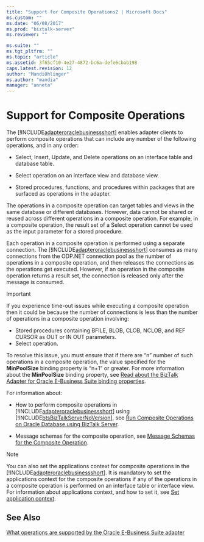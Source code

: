 ```yaml
---
title: "Support for Composite Operations2 | Microsoft Docs"
ms.custom: ""
ms.date: "06/08/2017"
ms.prod: "biztalk-server"
ms.reviewer: ""

ms.suite: ""
ms.tgt_pltfrm: ""
ms.topic: "article"
ms.assetid: 3f65cf10-4e27-4872-bc6a-defe6cbab198
caps.latest.revision: 12
author: "MandiOhlinger"
ms.author: "mandia"
manager: "anneta"
---
```

# Support for Composite Operations
The [!INCLUDE[adapteroraclebusinessshort](../../includes/adapteroraclebusinessshort-md.md)] enables adapter clients to perform composite operations that can include any number of the following operations, and in any order:  
  
-   Select, Insert, Update, and Delete operations on an interface table and database table.  
  
-   Select operation on an interface view and database view.  
  
-   Stored procedures, functions, and procedures within packages that are surfaced as operations in the adapter.  
  
 The operations in a composite operation can target tables and views in the same database or different databases. However, data cannot be shared or reused across different operations in a composite operation. For example, in a composite operation, the result set of a Select operation cannot be used as the input parameter for a stored procedure.  
  
 Each operation in a composite operation is performed using a separate connection. The [!INCLUDE[adapteroraclebusinessshort](../../includes/adapteroraclebusinessshort-md.md)] consumes as many connections from the ODP.NET connection pool as the number of operations in a composite operation, and then releases the connections as the operations get executed. However, if an operation in the composite operation returns a result set, the connection is released only after the message is consumed.  
  
> [!IMPORTANT]
>  If you experience time-out issues while executing a composite operation then it could be because the number of connections is less than the number of operations in a composite operation involving:  
>   
>  -   Stored procedures containing BFILE, BLOB, CLOB, NCLOB, and REF CURSOR as OUT or IN OUT parameters.  
> -   Select operation.  
>   
>  To resolve this issue, you must ensure that if there are “n” number of such operations in a composite operation, the value specified for the **MinPoolSize** binding property is “n+1” or greater. For more information about the **MinPoolSize** binding property, see [Read about the BizTalk Adapter for Oracle E-Business Suite binding properties](../../adapters-and-accelerators/adapter-oracle-ebs/read-about-the-biztalk-adapter-for-oracle-e-business-suite-binding-properties.md).  
  
 For information about:  
  
-   How to perform composite operations in [!INCLUDE[adapteroraclebusinessshort](../../includes/adapteroraclebusinessshort-md.md)] using [!INCLUDE[btsBizTalkServerNoVersion](../../includes/btsbiztalkservernoversion-md.md)], see  [Run Composite Operations on Oracle Database using BizTalk Server](../../adapters-and-accelerators/adapter-oracle-database/run-composite-operations-on-oracle-database-using-biztalk-server.md).  
  
-   Message schemas for the composite operation, see [Message Schemas for the Composite Operation](../../adapters-and-accelerators/adapter-oracle-ebs/message-schemas-for-the-composite-operation1.md).  
  
> [!NOTE]
>  You can also set the applications context for composite operations in the [!INCLUDE[adapteroraclebusinessshort](../../includes/adapteroraclebusinessshort-md.md)]. It is mandatory to set the applications context for the composite operations if any of the operations in a composite operation is performed on an interface table or interface view. For information about applications context, and how to set it, see [Set application context](../../adapters-and-accelerators/adapter-oracle-ebs/set-application-context.md).  
  
## See Also  
 [What operations are supported by the Oracle E-Business Suite adapter](../../adapters-and-accelerators/adapter-oracle-ebs/what-operations-are-supported-by-the-oracle-e-business-suite-adapter.md)